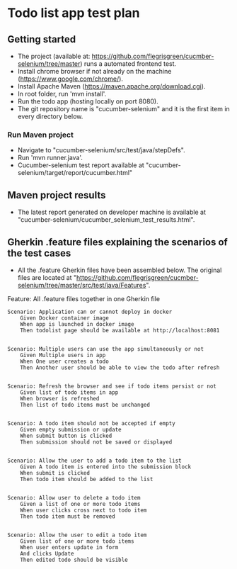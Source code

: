 # Todo list app test plan

## Getting started
- The project (available at: https://github.com/flegrisgreen/cucmber-selenium/tree/master) runs a automated frontend test.
- Install chrome browser if not already on the machine (https://www.google.com/chrome/).
- Install Apache Maven (https://maven.apache.org/download.cgi).
- In root folder, run 'mvn install'.
- Run the todo app (hosting locally on port 8080).
- The git repository name is "cucumber-selenium" and it is the first item in every directory below.

### Run Maven project
- Navigate to "cucumber-selenium/src/test/java/stepDefs".
- Run 'mvn runner.java'.
- Cucumber-selenium test report available at "cucumber-selenium/target/report/cucumber.html"

## Maven project results
- The latest report generated on developer machine is available at "cucumber-selenium/cucumber_selenium_test_results.html".

## Gherkin .feature files explaining the scenarios of the test cases
- All the .feature Gherkin files have been assembled below. The original files are located at "https://github.com/flegrisgreen/cucmber-selenium/tree/master/src/test/java/Features".

Feature: All .feature files together in one Gherkin file

	Scenario: Application can or cannot deploy in docker
		Given Docker container image
		When app is launched in docker image
		Then todolist page should be available at http://localhost:8081


	Scenario: Multiple users can use the app simultaneously or not
		Given Multiple users in app
		When One user creates a todo
		Then Another user should be able to view the todo after refresh


	Scenario: Refresh the browser and see if todo items persist or not
		Given list of todo items in app
		When browser is refreshed
		Then list of todo items must be unchanged


	Scenario: A todo item should not be accepted if empty
	    Given empty submission or update
	    When submit button is clicked
	    Then submission should not be saved or displayed


	Scenario: Allow the user to add a todo item to the list
		Given A todo item is entered into the submission block
		When submit is clicked
		Then todo item should be added to the list


	Scenario: Allow user to delete a todo item
		Given a list of one or more todo items
		When user clicks cross next to todo item
		Then todo item must be removed


	Scenario: Allow the user to edit a todo item
		Given list of one or more todo items
		When user enters update in form
		And clicks Update
		Then edited todo should be visible




